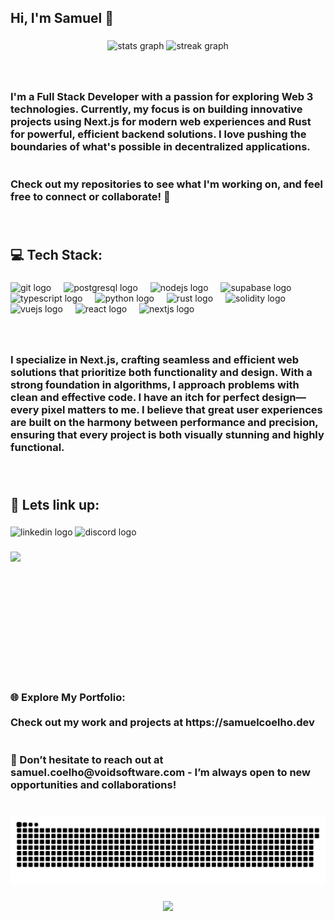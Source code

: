 <h2 align="left">Hi, I'm Samuel 💎</h2>

###

<div align="center">
  <img src="https://github-readme-stats.vercel.app/api?username=devStr0ke&hide_title=false&hide_rank=false&show_icons=true&include_all_commits=true&count_private=true&disable_animations=false&theme=gotham&locale=en&hide_border=false&custom_title=My%20stats" height="200" alt="stats graph"  />
  <img src="https://streak-stats.demolab.com?user=devStr0ke&locale=en&mode=daily&theme=gotham&hide_border=false&border_radius=5" height="200" alt="streak graph"  />
</div>

###

<br clear="both">

<h3 align="left">I'm a Full Stack Developer with a passion for exploring Web 3 technologies. Currently, my focus is on building innovative projects using Next.js for modern web experiences and Rust for powerful, efficient backend solutions. I love pushing the boundaries of what's possible in decentralized applications.  <br><br><br>Check out my repositories to see what I'm working on, and feel free to connect or collaborate! 🚀</h3>

###

<br clear="both">

<h2 align="left">💻 Tech Stack:</h2>

###

<div align="left">
  <img src="https://cdn.simpleicons.org/git/F05032" height="60" alt="git logo"  />
  <img width="12" />
  <img src="https://cdn.jsdelivr.net/gh/devicons/devicon/icons/postgresql/postgresql-original.svg" height="60" alt="postgresql logo"  />
  <img width="12" />
  <img src="https://cdn.jsdelivr.net/gh/devicons/devicon/icons/nodejs/nodejs-original.svg" height="60" alt="nodejs logo"  />
  <img width="12" />
  <img src="https://skillicons.dev/icons?i=supabase" height="60" alt="supabase logo"  />
  <img width="12" />
  <img src="https://cdn.jsdelivr.net/gh/devicons/devicon/icons/typescript/typescript-original.svg" height="60" alt="typescript logo"  />
  <img width="12" />
  <img src="https://cdn.jsdelivr.net/gh/devicons/devicon/icons/python/python-original.svg" height="60" alt="python logo"  />
  <img width="12" />
  <img src="https://skillicons.dev/icons?i=rust" height="60" alt="rust logo"  />
  <img width="12" />
  <img src="https://cdn.simpleicons.org/solidity/363636" height="60" alt="solidity logo"  />
  <img width="12" />
  <img src="https://cdn.jsdelivr.net/gh/devicons/devicon/icons/vuejs/vuejs-original.svg" height="60" alt="vuejs logo"  />
  <img width="12" />
  <img src="https://cdn.jsdelivr.net/gh/devicons/devicon/icons/react/react-original.svg" height="60" alt="react logo"  />
  <img width="12" />
  <img src="https://cdn.jsdelivr.net/gh/devicons/devicon/icons/nextjs/nextjs-original.svg" height="60" alt="nextjs logo"  />
</div>

###

<br clear="both">

<h3 align="left">I specialize in Next.js, crafting seamless and efficient web solutions that prioritize both functionality and design. With a strong foundation in algorithms, I approach problems with clean and effective code. I have an itch for perfect design—every pixel matters to me. I believe that great user experiences are built on the harmony between performance and precision, ensuring that every project is both visually stunning and highly functional.</h3>

###

<br clear="both">

<h2 align="left">🔗 Lets link up:</h2>

###

<div align="left">
  <img src="https://img.shields.io/static/v1?message=LinkedIn&logo=linkedin&label=&color=0077B5&logoColor=white&labelColor=&style=plastic" height="40" alt="linkedin logo"  />
  <img src="https://img.shields.io/static/v1?message=Discord&logo=discord&label=&color=7289DA&logoColor=white&labelColor=&style=plastic" height="40" alt="discord logo"  />
</div>

###

<img align="left" height="200" src="https://media.giphy.com/media/105TPTlFrqaW1G/giphy.gif?cid=ecf05e476uldcw82fywb4f6ce2x24ibw0q74sdjqu0vujeh9&ep=v1_gifs_related&rid=giphy.gif&ct=g"  />

###

<br clear="both">

<h3 align="left">🌐 Explore My Portfolio: <br><br>Check out my work and projects at https://samuelcoelho.dev<br><br><br>💌 Don’t hesitate to reach out at samuel.coelho@voidsoftware.com - I’m always open to new opportunities and collaborations!</h3>

###

<br clear="both">

<img src="https://raw.githubusercontent.com/devStr0ke/devStr0ke/output/snake.svg" alt="Snake animation" />

###

<div align="center">
  <img src="https://profile-counter.glitch.me/devStr0ke/count.svg?"  />
</div>

###
